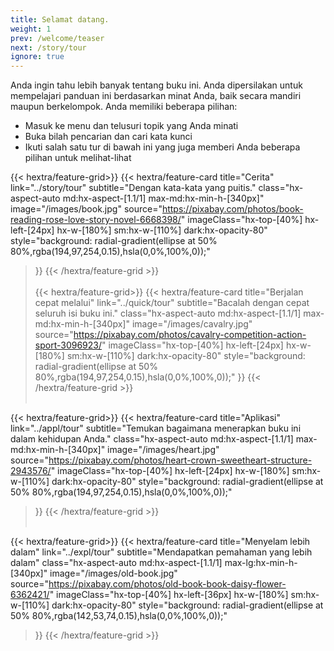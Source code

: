```yaml
---
title: Selamat datang.
weight: 1
prev: /welcome/teaser
next: /story/tour
ignore: true
---
```


Anda ingin tahu lebih banyak tentang buku ini. Anda dipersilakan untuk mempelajari panduan ini berdasarkan minat Anda, baik secara mandiri maupun berkelompok. Anda memiliki beberapa pilihan:
- Masuk ke menu dan telusuri topik yang Anda minati
- Buka bilah pencarian dan cari kata kunci
- Ikuti salah satu tur di bawah ini yang juga memberi Anda beberapa pilihan untuk melihat-lihat

<div class="hx-mt-6"></div>


{{< hextra/feature-grid>}}
  {{< hextra/feature-card
    title="Cerita"
    link="../story/tour"
    subtitle="Dengan kata-kata yang puitis."
    class="hx-aspect-auto md:hx-aspect-[1.1/1] max-md:hx-min-h-[340px]"
    image="/images/book.jpg"
    source="https://pixabay.com/photos/book-reading-rose-love-story-novel-6668398/"
    imageClass="hx-top-[40%] hx-left-[24px] hx-w-[180%] sm:hx-w-[110%] dark:hx-opacity-80"
    style="background: radial-gradient(ellipse at 50% 80%,rgba(194,97,254,0.15),hsla(0,0%,100%,0));"
  >}}
{{< /hextra/feature-grid >}}
</br></br>
{{< hextra/feature-grid>}}
  {{< hextra/feature-card
    title="Berjalan cepat melalui"
    link="../quick/tour"
    subtitle="Bacalah dengan cepat seluruh isi buku ini."
    class="hx-aspect-auto md:hx-aspect-[1.1/1] max-md:hx-min-h-[340px]"
    image="/images/cavalry.jpg"
    source="https://pixabay.com/photos/cavalry-competition-action-sport-3096923/"
    imageClass="hx-top-[40%] hx-left-[24px] hx-w-[180%] sm:hx-w-[110%] dark:hx-opacity-80"
    style="background: radial-gradient(ellipse at 50% 80%,rgba(194,97,254,0.15),hsla(0,0%,100%,0));"
  >}}
{{< /hextra/feature-grid >}}
</br></br>

{{< hextra/feature-grid>}}
  {{< hextra/feature-card
    title="Aplikasi"
    link="../appl/tour"
    subtitle="Temukan bagaimana menerapkan buku ini dalam kehidupan Anda."
    class="hx-aspect-auto md:hx-aspect-[1.1/1] max-md:hx-min-h-[340px]"
    image="/images/heart.jpg"
    source="https://pixabay.com/photos/heart-crown-sweetheart-structure-2943576/"
    imageClass="hx-top-[40%] hx-left-[24px] hx-w-[180%] sm:hx-w-[110%] dark:hx-opacity-80"
    style="background: radial-gradient(ellipse at 50% 80%,rgba(194,97,254,0.15),hsla(0,0%,100%,0));"
  >}}
{{< /hextra/feature-grid >}}
</br></br>

{{< hextra/feature-grid>}}
  {{< hextra/feature-card
    title="Menyelam lebih dalam"
    link="../expl/tour"
    subtitle="Mendapatkan pemahaman yang lebih dalam"
    class="hx-aspect-auto md:hx-aspect-[1.1/1] max-lg:hx-min-h-[340px]"
    image="/images/old-book.jpg"
    source="https://pixabay.com/photos/old-book-book-daisy-flower-6362421/"
    imageClass="hx-top-[40%] hx-left-[36px] hx-w-[180%] sm:hx-w-[110%] dark:hx-opacity-80"
    style="background: radial-gradient(ellipse at 50% 80%,rgba(142,53,74,0.15),hsla(0,0%,100%,0));"
  >}}
{{< /hextra/feature-grid >}}
